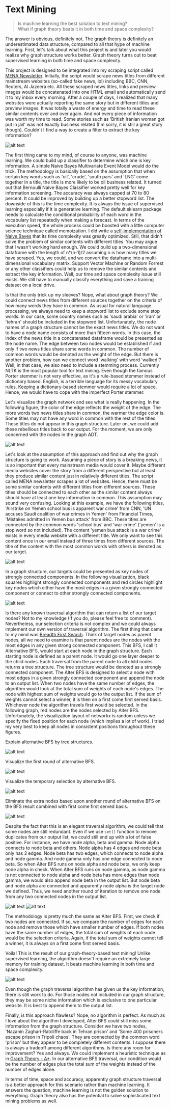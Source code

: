 # Text Mining

> Is machine learning the best solution to text mining?<br>What if graph theory beats it in both time and space complexity?

The answer is obvious, definitely not. The graph theory is definitely an underestimated data structure, compared to all that hype of machine learning. First, let's talk about what this project is and later you would realize why graph structure works better. Graph theory turns out to beat supervised learning in both time and space complexity. 

This project is designed to be integrated into my scraping script called <a href=https://github.com/je-suis-tm/web-scraping/blob/master/MENA%20Newsletter.py>MENA Newsletter</a>. Initially, the script would scrape news titles from different mainstream websites (so-called fake news, lol) including BBC, CNN, Reuters, Al Jazeera etc. All these scraped news titles, links and preview images would be concatenated into one HTML email and automatically send it to my inbox every morning. After a couple of days, I realized that many websites were actually reporting the same story but in different titles and preview images. It was totally a waste of energy and time to read these similar contents over and over again. And not every piece of information was worth my time to read. Some stories such as 'British Iranian woman got put in jail' was not exactly business related (I'm sorry, it is still a great story though). Couldn't I find a way to create a filter to extract the key information?

![alt text](https://github.com/je-suis-tm/graph-theory/blob/master/Text%20Mining%20project/preview/email.PNG)

The first thing came to my mind, of course to anyone, was machine learning. We could build up a classifier to determine which one is key information. A simple Naive Bayes Multivariate Event Model would do the trick. The methodology is basically based on the assumption that when certain key words such as 'oil', 'crude', 'south pars' and 'LNG' come together in a title, the title is more likely to be oil business related. It turned out that Bernoulli Naive Bayes Classifier worked pretty well for key information screening. The accuracy was always capped at 70 to 80 percent. It could be improved by building up a better stopword list. The downside of this is the time complexity. It is always the issue of supervised learning especially if it is generative learning. The default sklearn package needs to calculate the conditional probability of each word in the vocabulary list repeatedly when making a forecast. In terms of the execution speed, the whole process could be boosted with a little computer science technique called memoization. I did write a <a href=https://github.com/je-suis-tm/machine-learning/blob/master/optimized%20naive%20bayes%20with%20memoization.py>self-implementation of Naive Bayes</a> that its time complexity was greatly optimized. Still, that didn't solve the problem of similar contents with different titles. You may argue that I wasn't working hard enough. We could build up a two-dimensional dataframe with the length of n*(n-1)/2 assuming n is how many titles we have scraped. Yes, we could, and we convert the dataframe into a multi-dimensional vocabulary matrix. Support Vector Machine or Random Forrest or any other classifiers could help us to remove the similar contents and extract the key information. Well, our time and space complexity issue still exists. We still have to manually classify everything and save a training dataset on a local drive.

Is that the only trick up my sleeves? Nope, what about graph theory? We could connect news titles from different sources together on the criteria of how many words they have in common. As usual for natural language processing, we always need to keep a stopword list to exclude some stop words. In our case, some country names such as 'saudi arabia' or 'iran' or 'tehran' should be included in the stopword list. Unfortunately, the node names of a graph structure cannot be the exact news titles. We do not want to have a node name consists of more than fifteen words. In this case, the index of the news title in a concatenated dataframe would be presented as the node name. The edge between two nodes would be established if and only if two news titles share some words in common. The number of common words would be denoted as the weight of the edge. But there is another problem, how can we connect word 'walking' with word 'walked'? Well, in that case, we also need to include a stemming process. Currently NLTK is the most popular tool for text mining. Even though the famous Porter stemmer is not very effective, as it's a rule-based stemmer instead of dictionary based. English, is a terrible language for its messy vocabulary rules. Keeping a dictionary-based stemmer would require a lot of space. Hence, we would have to cope with the imperfect Porter stemmer.

Let's visualize the graph network and see what is really happening. In the following figure, the color of the edge reflects the weight of the edge. The more words two news titles share in common, the warmer the edge color is. Some titles may not have any word in common with the rest of the titles. These titles do not appear in this graph structure. Later on, we could add these rebellious titles back to our output. For the moment, we are only concerned with the nodes in the graph ADT.

![alt text](https://github.com/je-suis-tm/graph-theory/blob/master/Text%20Mining%20project/preview/original.png)

Let's look at the assumption of this approach and find out why the graph structure is going to work. Assuming a piece of story is a breaking news, it is so important that every mainstream media would cover it. Maybe different media websites cover the story from a different perspective but at least they produce similar content just in relatively different titles. The script called MENA newsletter scrapes a lot of websites. Hence, there must be some similar contents with different titles from different sources. These titles should be connected to each other as the similar content always should have at least one key information in common. This assumption may sound very confusing. Looking at this example, we have the following titles, 'Airstrike on Yemen school bus is apparent war crime' from CNN, 'UN accuses Saudi coalition of war crimes in Yemen' from Financial Times, 'Mistakes admitted in Yemen bus attack' from BBC. These titles are connected by the common words 'school bus' and 'war crime' ('yemen' is a stop word so not included). The content 'yemen bus attack is a war crime' exists in every media website with a different title. We only want to see this content once in our email instead of three times from different sources. The title of the content with the most common words with others is denoted as our target. 

![alt text](https://github.com/je-suis-tm/graph-theory/blob/master/Text%20Mining%20project/preview/edge.png)

In a graph structure, our targets could be presented as key nodes of strongly connected components. In the following visualization, black squares highlight strongly connected components and red circles highlight key nodes which either have the most edges in a given strongly connected component or connect to other strongly connected components.

![alt text](https://github.com/je-suis-tm/graph-theory/blob/master/Text%20Mining%20project/preview/initial%20target.png)

Is there any known traversal algorithm that can return a list of our target nodes? Not to my knowledge (If you do, please feel free to comment). Nevertheless, our selection criteria is not complex and we could always implement our own version of traversal algorithm. The first thing that came to my mind was <a href=https://github.com/je-suis-tm/graph-theory/blob/master/BFS%20DFS%20on%20DCG.ipynb>Breadth First Search</a>. Think of target nodes as parent nodes, all we need to examine is that parent nodes are the nodes with the most edges in any given strong connected component. This BFS, I call it Alternative BFS, would start at each node in the graph structure. Each starting node is defined as a parent node. It would go one layer deeper to the child nodes. Each traversal from the parent node to all child nodes returns a tree structure. The tree structure would be denoted as a strongly connected component. The Alter BFS is designed to select a node with most edges in a given strongly connected component and append the node to an output list. When two nodes have the same number of edges, the algorithm would look at the total sum of weights of each node's edges. The node with highest sum of weights would go to the output list. If the sum of weights cannot select a winner, it is then on a first come first served basis. Whichever node the algorithm travels first would be selected. In the following graph, red nodes are the nodes selected by Alter BFS. Unfortunately, the visualization layout of networkx is random unless we specify the fixed position for each node (which implies a lot of work). I tried my very best to keep all nodes in consistent positions throughout these figures.

Explain alternative BFS by tree structures.

![alt text](https://github.com/je-suis-tm/graph-theory/blob/master/Text%20Mining%20project/preview/bfs%20demo.png)

Visualize the first round of alternative BFS.

![alt text](https://github.com/je-suis-tm/graph-theory/blob/master/Text%20Mining%20project/preview/bfs.png)

Visualize the temporary selection by alternative BFS.

![alt text](https://github.com/je-suis-tm/graph-theory/blob/master/Text%20Mining%20project/preview/bfs%20result.png)

Eliminate the extra nodes based upon another round of alternative BFS on the BFS result combined with first come first served basis.

![alt text](https://github.com/je-suis-tm/graph-theory/blob/master/Text%20Mining%20project/preview/small%20target.png)

Despite the fact that this is an elegant traversal algorithm, we could tell that some nodes are still redundant. Even if we use `set()` function to remove duplicates from our output list, we could still end up with a lot of false positive. For instance, we have node alpha, beta and gamma. Node alpha connects to node beta and others. Node alpha has 4 edges and node beta only has 2 edges. Node beta has two edges, which connects to node alpha and node gamma. And node gamma only has one edge connected to node beta. So when Alter BFS runs on node alpha and node beta, we only keep node alpha in check. When Alter BFS runs on node gamma, as node gamma is not connected to node alpha and node beta has more edges than node gamma, we would also append node beta in the output list. But node beta and node alpha are connected and apparently node alpha is the target node we defined. Thus, we need another round of iteration to remove one node from any two connected nodes in the output list. 


![alt text](https://github.com/je-suis-tm/graph-theory/blob/master/Text%20Mining%20project/preview/temp%20result.png)
![alt text](https://raw.githubusercontent.com/je-suis-tm/graph-theory/master/Text%20Mining%20project/preview/remove%20children%20demo.png)

The methodology is pretty much the same as Alter BFS. First, we check if two nodes are connected. If so, we compare the number of edges for each node and remove those which have smaller number of edges. If both nodes have the same number of edges, the total sum of weights of each node would be the selection criteria. Again, if the total sum of weights cannot tell a winner, it is always on a first come first served basis.

Voila! This is the result of our graph-theory-based text mining! Unlike supervised learning, the algorithm doesn't require an extremely large memory for training dataset. It beats machine learning in both time and space complexity. 

![alt text](https://github.com/je-suis-tm/graph-theory/blob/master/Text%20Mining%20project/preview/final%20result.png)

Even though the graph traversal algorithm has given us the key information, there is still work to do. For those nodes not included in our graph structure, they may be some niche information which is exclusive to one particular website. It is best to append them to the output list. 

Finally, is this approach flawless? Nope, no algorithm is perfect. As much as I love about the algorithm I developed, Alter BFS could still miss some information from the graph structure. Consider we have two nodes, 'Nazanin Zaghari-Ratcliffe back in Tehran prison' and 'Some 400 prisoners escape prison in Tripoli chaos'. They are connected by the common word 'prison' but they appear to be completely different contents. I suppose there is always a tradeoff among different algorithms. Is there any room for improvement? Yes and always. We could implement a heuristic technique as in <a href=https://github.com/je-suis-tm/graph-theory/blob/master/a_star%20maze.ipynb>Graph Theory - A*</a>. In our alternative BFS traversal, our condition would be the number of edges plus the total sum of the weights instead of the number of edges alone. 

In terms of time, space and accuracy, apparently graph structure traversal is a better approach for this scenario rather than machine learning. It answers the question, machine learning is not the golden solution to everything. Graph theory also has the potential to solve sophisticated text mining problems as well.
